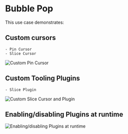 # Bubble Pop
This use case demonstrates:

## Custom cursors
	- Pin Cursor
	- Slice Cursor

![Custom Pin Cursor](Media/PinCursor.gif)

## Custom Tooling Plugins
	- Slice Plugin

![Custom Slice Cursor and Plugin](Media/SliceCursor.gif)

## Enabling/disabling Plugins at runtime

![Enabling/disabling Plugins at runtime](Media/PluginSwap.gif)